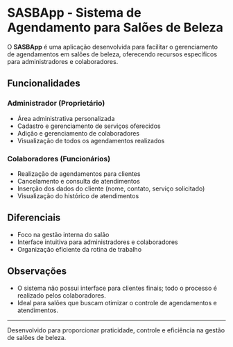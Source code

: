 # SASBApp - Sistema de Agendamento para Salões de Beleza

O **SASBApp** é uma aplicação desenvolvida para facilitar o gerenciamento de agendamentos em salões de beleza, oferecendo recursos específicos para administradores e colaboradores.

## Funcionalidades

### Administrador (Proprietário)
- Área administrativa personalizada
- Cadastro e gerenciamento de serviços oferecidos
- Adição e gerenciamento de colaboradores
- Visualização de todos os agendamentos realizados

### Colaboradores (Funcionários)
- Realização de agendamentos para clientes
- Cancelamento e consulta de atendimentos
- Inserção dos dados do cliente (nome, contato, serviço solicitado)
- Visualização do histórico de atendimentos

## Diferenciais
- Foco na gestão interna do salão
- Interface intuitiva para administradores e colaboradores
- Organização eficiente da rotina de trabalho

## Observações
- O sistema não possui interface para clientes finais; todo o processo é realizado pelos colaboradores.
- Ideal para salões que buscam otimizar o controle de agendamentos e atendimentos.

---

Desenvolvido para proporcionar praticidade, controle e eficiência na gestão de salões de beleza.
